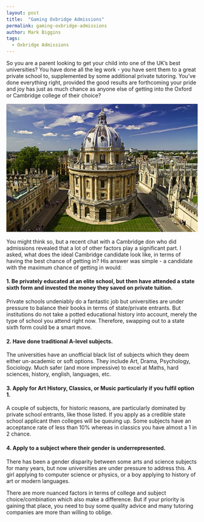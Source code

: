 ```yaml
---
layout: post
title:  "Gaming Oxbridge Admissions"
permalink: gaming-oxbridge-admissions
author: Mark Biggins
tags:
  - Oxbridge Admissions
---
```

So you are a parent looking to get your child into one of the UK’s best universities? You have done all the leg work - you have sent them to a great private school to, supplemented by some additional private tutoring. You’ve done everything right, provided the good results are forthcoming your pride and joy has just as much chance as anyone else of getting into the Oxford or Cambridge college of their choice?

​<a href="/img/blogs/radcliffe.jpg" data-lightbox="lightbox" data-title="The Bodleian Library in Oxford" class="thumbnail">
  <img src="/img/blogs/radcliffe.jpg" alt-text="The Bodleian Library in Oxford"/>
</a>

You might think so, but a recent chat with a Cambridge don who did admissions revealed that a lot of other factors play a significant part. I asked, what does the ideal Cambridge candidate look like, in terms of having the best chance of getting in? His answer was simple - a candidate with the maximum chance of getting in would:

#### 1. Be privately educated at an elite school, but then have attended a state sixth form and invested the money they saved on private tuition.

Private schools undeniably do a fantastic job but universities are under pressure to balance their books in terms of state/private entrants. But institutions do not take a potted educational history into account, merely the type of school you attend right now. Therefore, swapping out to a state sixth form could be a smart move.

#### 2. Have done traditional A-level subjects.

The universities have an unofficial black list of subjects which they deem either un-academic or soft options. They include Art, Drama, Psychology, Sociology. Much safer (and more impressive) to excel at Maths, hard sciences, history, english, languages, etc.

#### 3. Apply for Art History, Classics, or Music particularly if you fulfil option 1.

A couple of subjects, for historic reasons, are particularly dominated by private school entrants, like those listed. If you apply as a credible state school applicant then colleges will be queuing up. Some subjects have an acceptance rate of less than 10% whereas in classics you have almost a 1 in 2 chance.

#### 4. Apply to a subject where their gender is underrepresented.

There has been a gender disparity between some arts and science subjects for many years, but now universities are under pressure to address this. A girl applying to computer science or physics, or a boy applying to history of art or modern languages.


There are more nuanced factors in terms of college and subject choice/combination which also make a difference. But if your priority is gaining that place, you need to buy some quality advice and many tutoring companies are more than willing to oblige.

